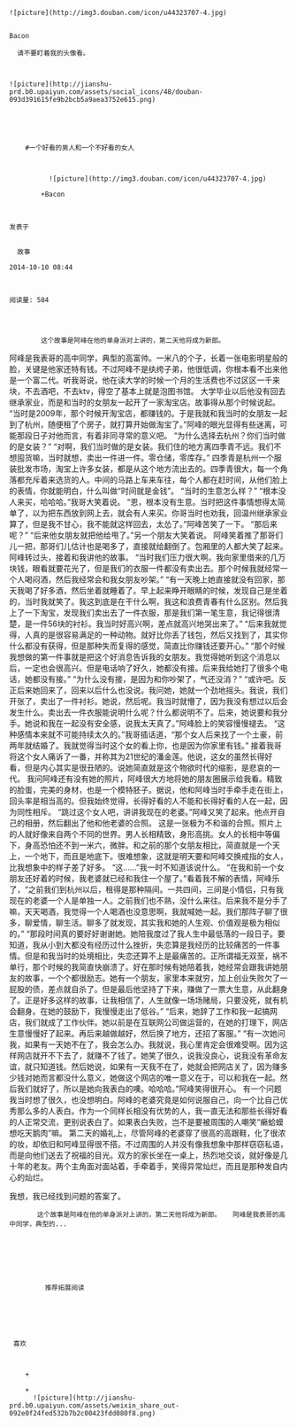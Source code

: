 
    
  
    ![picture](http://img3.douban.com/icon/u44323707-4.jpg)
    

    Bacon
  
      请不要盯着我的头像看。

  
  
    ![picture](http://jianshu-prd.b0.upaiyun.com/assets/social_icons/48/douban-093d391615fe9b2bcb5a9aea3752e615.png)
  


    
      
        #一个好看的男人和一个不好看的女人
        
          
            
              ![picture](http://img3.douban.com/icon/u44323707-4.jpg)
            
            +Bacon
        
        
    
    发表于 

    
      故事

    2014-10-10 08:44

    

    阅读量: 584
  


        
            这个故事是阿峰在他的单身派对上讲的，第二天他将成为新郎。

  阿峰是我表哥的高中同学，典型的高富帅。一米八的个子，长着一张电影明星般的脸，关键是他家还特有钱。不过阿峰不是纨绔子弟，他很低调，你根本看不出来他是一个富二代。听我哥说，他在读大学的时候一个月的生活费也不过区区一千来块，不去酒吧，不去ktv，得空了基本上就是泡图书馆。
  大学毕业以后他没有回去继承家业，而是和当时的女朋友一起开了一家淘宝店。故事得从那个时候说起。
  “当时是2009年，那个时候开淘宝店，都赚钱的。于是我就和我当时的女朋友一起到了杭州，随便租了个房子，就打算开始做淘宝了。”阿峰的眼光显得有些迷离，可能那段日子对他而言，有着非同寻常的意义吧。
  “为什么选择去杭州？你们当时做的是女装？”
  “对啊，我们当时做的是女装。我们住的地方离四季青不远。我们不想囤货嘛，当时就想，卖出一件进一件。零仓储，零库存。”
  四季青是杭州一个服装批发市场，淘宝上许多女装，都是从这个地方流出去的。四季青很大，每一个角落都充斥着来选货的人。中间的马路上车来车往，每个人都在赶时间，从他们脸上的表情，你就能明白，什么叫做“时间就是金钱”。
  “当时的生意怎么样？”
  “根本没人来买，哈哈哈。”我哥大笑着说。
  “恩，根本没有生意。当时把这件事情想得太简单了，以为把东西放到网上去，就会有人来买。你哥当时也劝我，回温州继承家业算了，但是我不甘心，我不能就这样回去，太怂了。”阿峰苦笑了一下。
  “那后来呢？”
  “后来他女朋友就把他给甩了。”另一个朋友大笑着说。
  阿峰笑着推了那哥们儿一把，那哥们儿估计也是喝多了，直接就给翻倒了。包厢里的人都大笑了起来。阿峰转过头，接着和我讲他的故事。
  “当时我们压力很大啊。我向家里借来的几万块钱，眼看就要花光了，但是我们的衣服一件都没有卖出去。那个时候我就经常一个人喝闷酒，然后我经常会和我女朋友吵架。”
  “有一天晚上她直接就没有回家，那天我喝了好多酒，然后坐着就睡着了。早上起来睁开眼睛的时候，发现自己是坐着的，当时我就笑了。我这到底是在干什么啊，我这和浪费青春有什么区别。然后我上了一下淘宝，发现我们卖出去了一件衣服，那是我们第一笔生意，我记得很清楚，是一件56块的衬衫。我当时好高兴啊，差点就高兴地哭出来了。”
  “后来我就觉得，人真的是很容易满足的一种动物。就好比你丢了钱包，然后又找到了，其实你什么都没有获得，但是那种失而复得的感觉，简直比你赚钱还要开心。”
  “那个时候我想做的第一件事就是把这个好消息告诉我的女朋友。我觉得她听到这个消息以后，一定也会很高兴。但是电话响了好久，她都没有接。后来我给她打了很多个电话，她都没有接。”
  “为什么没有接，是因为和你吵架了，气还没消？”
  “或许吧。反正后来她回来了，回来以后什么也没说。我问她，她就一个劲地摇头。我说，我们开张了，卖出了一件衬衫。她说，然后呢。我当时就懵了，因为我没有想过以后会发生什么。卖出去一件衣服能说明什么呢？什么都说明不了。后来，她说要和我分手。她说和我在一起没有安全感，说我太天真了。”阿峰脸上的笑容慢慢褪去。
  “这种感情本来就不可能持续太久的。”我哥插话道，“那个女人后来找了一个土豪，前两年就结婚了。我就觉得当时这个女的看上你，也是因为你家里有钱。”
  接着我哥将这个女人痛诉了一番，并称其为21世纪的潘金莲。他说，这女的虽然长得好看，但是内心其实是很丑陋的。说她简直就是这个物欲时代的缩影，是悲哀的一代。
  我问阿峰还有没有她的照片，阿峰很大方地将她的朋友圈展示给我看。精致的脸蛋，完美的身材，也是一个模特胚子。据说，他和阿峰当时手牵手走在街上，回头率是相当高的。但我始终觉得，长得好看的人不能和长得好看的人在一起，因为同性相斥。
  “跳过这个女人吧，讲讲我现在的老婆。”阿峰又笑了起来。他点开自己的相册，然后翻出了他和他老婆的合照。
  这是一张极为不和谐的合照。照片上的人就好像来自两个不同的世界。男人长相精致，身形高挑。女人的长相中等偏下，身高恐怕还不到一米六，微胖。和之前的那个女朋友相比，简直就是一个天上，一个地下，而且是地底下。很难想象，这就是明天要和阿峰交换戒指的女人，比我想象中的样子差了好多。
  “这……”我一时不知道该说什么。
  “在我和前一个女朋友还好着的时候，我老婆就已经和我住一个屋了。”看着我不解的表情，阿峰乐了，“之前我们到杭州以后，租得是那种隔间。一共四间，三间是小情侣，只有我现在的老婆一个人是单独一人。之前我们也不熟，没什么来往。后来我不是分手了嘛，天天喝酒，我觉得一个人喝酒也没意思啊，我就喊她一起。我们那阵子聊了很多，聊爱情，聊生活。聊多了就发现，其实我和她的人生观、价值观是极为相似的。”
  “那段时间真的要好好谢谢她。她陪我度过了我人生中最低落的一段日子。要知道，我从小到大都没有经历过什么挫折，失恋算是我经历的比较痛苦的一件事情。但是和我当时的处境相比，失恋还算不上是最痛苦的。正所谓福无双至，祸不单行，那个时候的我简直快崩溃了。好在那时候有她陪着我，她经常会跟我讲她朋友的故事，一个个都很励志。她有一个朋友，家里本来就穷，加上创业失败欠了一屁股的债，差点就自杀了。但是最后他坚持了下来，赚做了一票大生意，从此翻身了。正是好多这样的故事，让我相信了，人生就像一场场赌局，只要没死，就有机会翻身。在她的鼓励下，我慢慢走出了低谷。”
  “后来，她辞了工作和我一起搞网店，我们就成了工作伙伴。她以前是在互联网公司做运营的，在她的打理下，网店生意慢慢好了起来。再后来越做越好，然后换了地方，还招了客服。”
  “有一次她问我，如果有一天她不在了，我会怎么办。我就说，我心里肯定会很难受啊。因为这样网店就开不下去了，就赚不了钱了。她笑了很久，说我没良心，说我没有革命友谊，就只知道钱。然后她说，如果有一天我不在了，她就会把网店关了，因为赚多少钱对她而言都没什么意义，她做这个网店的唯一意义在于，可以和我在一起。然后我们就好了，所以是她向我表白的噢。哈哈哈。”阿峰笑得很开心。
  有一个问题我当时想了很久，也没想明白。阿峰的老婆究竟是如何说服自己，向一个比自己优秀那么多的人表白。作为一个同样长相没有优势的人，我一直无法和那些长得好看的人正常交流，更别说表白了。如果表白失败，岂不是要被周围的人嘲笑“癞蛤蟆想吃天鹅肉”嘛。
  第二天的婚礼上，尽管阿峰的老婆穿了很高的高跟鞋，化了很浓的妆，却依旧和阿峰显得很不搭。不过周围的人并没有像我想象中那样窃窃私语，而是向他们送去了祝福的目光。双方的家长坐在一桌上，热烈地交谈，就好像是几十年的老友。两个主角面对面站着，手牵着手，笑得异常灿烂，而且是那种发自内心的灿烂。

  我想，我已经找到问题的答案了。

        
           这个故事是阿峰在他的单身派对上讲的，第二天他将成为新郎。   阿峰是我表哥的高中同学，典型的...
      
    
    
      
      
      
          
             推荐拓展阅读
        
      
    
    
      
          
     喜欢

      
      
        +
                  
        +
          ![picture](http://jianshu-prd.b0.upaiyun.com/assets/weixin_share_out-092e0f24fed532b7b2c00423fdd080f8.png)
        
      
    
  


